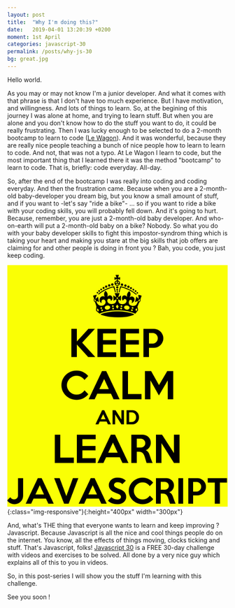 ```yaml
---
layout: post
title:  "Why I'm doing this?"
date:   2019-04-01 13:20:39 +0200
moment: 1st April
categories: javascript-30
permalink: /posts/why-js-30
bg: great.jpg
---
```


Hello world.

As you may or may not know I'm a junior developer. And what it comes with that phrase is that I don't have too much experience.
But I have motivation, and willingness. And lots of things to learn.
So, at the begining of this journey I was alone at home, and trying to learn stuff. But when you are alone and you don't know how to do the stuff you want to do, it could be really frustrating. Then I was lucky enough to be selected to do a 2-month bootcamp to learn to code (<a href="https://www.lewagon.com">Le Wagon</a>). And it was wonderful, because they are really nice people teaching a bunch of nice people how to learn to learn to code. And not, that was not a typo. At Le Wagon I learn to code, but the most important thing that I learned there it was the method "bootcamp" to learn to code. That is, briefly: code everyday. All-day.

So, after the end of the bootcamp I was really into coding and coding everyday. And then the frustration came. Because when you are a 2-month-old baby-developer you dream big, but you know a small amount of stuff, and if you want to -let's say "ride a bike"- ... so if you want to ride a bike with your coding skills, you will probably fell down. And it's going to hurt. Because, remember, you are just a 2-month-old baby developer. And who-on-earth will put a 2-month-old baby on a bike? Nobody. So what you do with your baby developer skills to fight this impostor-syndrom thing which is taking your heart and making you stare at the big skills that job offers are claiming for and other people is doing in front you ? Bah, you code, you just keep coding.

![Javascript](/assets/images/javascript.jpg){:class="img-responsive"}{:height="400px" width="300px"}

And, what's THE thing that everyone wants to learn and keep improving ? Javascript. Because Javascript is all the nice and cool things people do on the internet. You know, all the effects of things moving, clocks ticking and stuff. That's Javascript, folks!
 <a href="https://javascript30.com/">Javascript 30</a> is a FREE 30-day challenge with videos and exercises to be solved. All done by a very nice guy which explains all of this to you in videos.

So, in this post-series I will show you the stuff I'm learning with this challenge.

See you soon !

<!-- {% highlight ruby %}
def print_hi(name)
  puts "Hi, #{name}"
end
print_hi('Tom')
#=> prints 'Hi, Tom' to STDOUT.
{% endhighlight %}
 -->
